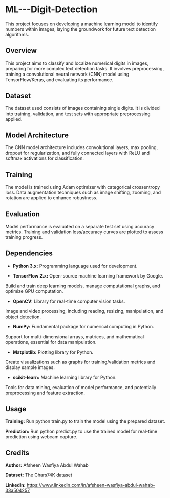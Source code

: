 # ML---Digit-Detection
This project focuses on developing a machine learning model to identify numbers within images, laying the groundwork for future text detection algorithms.

## **Overview**
This project aims to classify and localize numerical digits in images, preparing for more complex text detection tasks. It involves preprocessing, training a convolutional neural network (CNN) model using TensorFlow/Keras, and evaluating its performance.

## **Dataset**
The dataset used consists of images containing single digits. It is divided into training, validation, and test sets with appropriate preprocessing applied.

## **Model Architecture**
The CNN model architecture includes convolutional layers, max pooling, dropout for regularization, and fully connected layers with ReLU and softmax activations for classification.

## **Training**
The model is trained using Adam optimizer with categorical crossentropy loss. Data augmentation techniques such as image shifting, zooming, and rotation are applied to enhance robustness.

## **Evaluation**
Model performance is evaluated on a separate test set using accuracy metrics. Training and validation loss/accuracy curves are plotted to assess training progress.

## **Dependencies**
 * **Python 3.x:** Programming language used for development.

* **TensorFlow 2.x:** Open-source machine learning framework by Google.

Build and train deep learning models, manage computational graphs, and optimize GPU computation.
* **OpenCV:** Library for real-time computer vision tasks.

Image and video processing, including reading, resizing, manipulation, and object detection.
* **NumPy:** Fundamental package for numerical computing in Python.

Support for multi-dimensional arrays, matrices, and mathematical operations, essential for data manipulation.
* **Matplotlib:** Plotting library for Python.

Create visualizations such as graphs for training/validation metrics and display sample images.
* **scikit-learn:** Machine learning library for Python.

Tools for data mining, evaluation of model performance, and potentially preprocessing and feature extraction.


## **Usage**
**Training:** Run python train.py to train the model using the prepared dataset.

**Prediction:** Run python predict.py to use the trained model for real-time prediction using webcam capture.

## **Credits**
**Author:** Afsheen Wasfiya Abdul Wahab

**Dataset:** The Chars74K dataset

**LinkedIn:** https://www.linkedin.com/in/afsheen-wasfiya-abdul-wahab-33a504257
